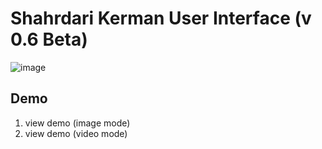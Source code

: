 # Shahrdari Kerman User Interface (v 0.6 Beta)
![image](https://user-images.githubusercontent.com/35895354/217954540-66d36a28-aed3-4732-8726-75b7ffb12e4b.png)

## Demo
1. view demo (image mode)
2. view demo (video mode)
